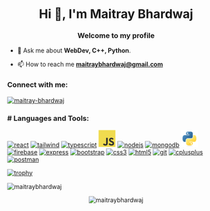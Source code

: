 <h1 align="center">Hi 👋, I'm Maitray Bhardwaj</h1>
<h3 align="center">Welcome to my profile</h3>

- 💬 Ask me about **WebDev, C++, Python**.

- 📫 How to reach me **maitraybhardwaj@gmail.com**

<h3 align="left">Connect with me:</h3>
<p align="left">
<a href="https://linkedin.com/in/maitray-bhardwaj" target="blank"><img align="center" src="https://raw.githubusercontent.com/rahuldkjain/github-profile-readme-generator/master/src/images/icons/Social/linked-in-alt.svg" alt="maitray-bhardwaj" height="20" width="30" /></a>
</p>

<h3 align="left"># Languages and Tools:</h3>
<p align="left">
<a href="https://reactjs.org/" target="_blank" rel="noreferrer"><img src="http://ibthemespro.com/docs/beny/img/side-nav/cmm4.png" alt="react" width="40" height="40"/></a>
<a href="https://tailwindcss.com/" target="_blank" rel="noreferrer"><img src="https://www.vectorlogo.zone/logos/tailwindcss/tailwindcss-icon.svg" alt="tailwind" width="40" height="40"/></a>
 <a href="https://www.typescriptlang.org" target="_blank" rel="noreferrer"><img src="https://cdn.cdnlogo.com/logos/t/96/typescript.svg" alt="typescript" width="40" height="40" /></a>
<a href="https://developer.mozilla.org/en-US/docs/Web/JavaScript" target="_blank" rel="noreferrer"><img src="https://raw.githubusercontent.com/devicons/devicon/master/icons/javascript/javascript-original.svg" alt="javascript" width="40" height="40"/></a>
<a href="https://nodejs.org" target="_blank" rel="noreferrer"><img src="https://www.nsoftware.com/ui/img/platforms/nodejs.svg" alt="nodejs" width="40" height="40"/></a>
<a href="https://www.mongodb.com/" target="_blank" rel="noreferrer"><img src="https://img.icons8.com/color/480/mongodb.png" alt="mongodb" width="40" height="40"/></a>
<a href="https://www.python.org" target="_blank" rel="noreferrer"><img src="https://raw.githubusercontent.com/devicons/devicon/master/icons/python/python-original.svg" alt="python" width="40" height="40"/></a>
<a href="https://firebase.google.com/" target="_blank" rel="noreferrer"><img src="https://www.vectorlogo.zone/logos/firebase/firebase-icon.svg" alt="firebase" width="40" height="40"/></a>
<a href="https://expressjs.com" target="_blank" rel="noreferrer"><img src="https://pngimage.net/wp-content/uploads/2018/05/express-js-png-5.png" alt="express" width="40" height="40"/></a>
<a href="https://getbootstrap.com" target="_blank" rel="noreferrer"><img src="https://avatars.githubusercontent.com/u/2918581?s=280&v=4" alt="bootstrap" width="40" height="40"/></a>
<a href="https://www.w3schools.com/css/" target="_blank" rel="noreferrer"><img src="https://upload.wikimedia.org/wikipedia/commons/thumb/6/62/CSS3_logo.svg/800px-CSS3_logo.svg.png" alt="css3" width="40" height="40"/></a>
<a href="https://www.w3.org/html/" target="_blank" rel="noreferrer"><img src="https://cdn4.iconfinder.com/data/icons/iconsimple-programming/512/html-512.png" alt="html5" width="40" height="40"/></a>
<a href="https://git-scm.com/" target="_blank" rel="noreferrer"><img src="https://www.vectorlogo.zone/logos/git-scm/git-scm-icon.svg" alt="git" width="40" height="40"/></a>
<a href="https://www.w3schools.com/cpp/" target="_blank" rel="noreferrer"><img src="https://www.freeiconspng.com/thumbs/c-logo-icon/c--logo-icon-0.png" alt="cplusplus" width="40" height="40"/></a>
<a href="https://postman.com" target="_blank" rel="noreferrer"><img src="https://www.vectorlogo.zone/logos/getpostman/getpostman-icon.svg" alt="postman" width="40" height="40"/></a>
</p>

[![trophy](https://github-profile-trophy.vercel.app/?username=MaitrayBhardwaj&theme=monokai)](https://github.com/ryo-ma/github-profile-trophy)

<p><img align="center" src="https://github-readme-streak-stats.herokuapp.com/?user=maitraybhardwaj&theme=monokai" alt="maitraybhardwaj" /></p>
<p align="center"> <img src="https://komarev.com/ghpvc/?username=maitraybhardwaj&label=Profile%20views&color=0e75b6&style=flat" alt="maitraybhardwaj" /> </p>
